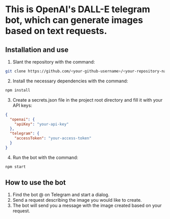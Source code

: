 # This is OpenAI's DALL-E telegram bot, which can generate images based on text requests.
## Installation and use
1. Slant the repository with the command:
```bash
git clone https://github.com/<your-github-username>/<your-repository-name>.git
```
2. Install the necessary dependencies with the command:
```bash
npm install
```
3. Create a secrets.json file in the project root directory and fill it with your API keys:
```json
{
  "openai": {
    "apiKey": "your-api-key"
  },
  "telegram": {
    "accessToken": "your-access-token"
  }
}
```
4. Run the bot with the command:
```bash
npm start
```
## How to use the bot
1. Find the bot @<your-bot-name> on Telegram and start a dialog.
2. Send a request describing the image you would like to create.
3. The bot will send you a message with the image created based on your request.
